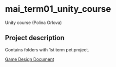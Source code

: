 # mai_term01_unity_course
Unity course (Polina Orlova)

## Project description

Contains folders with 1st term pet project.

[Game Design Document](https://docs.google.com/document/d/1gnrIkXIX7wiFwsKgMpIlm66yU-C8fyZhFkBBAL3MAMU/edit#)
